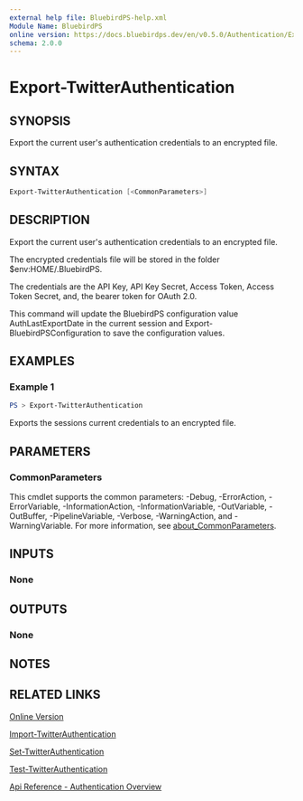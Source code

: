 ```yaml
---
external help file: BluebirdPS-help.xml
Module Name: BluebirdPS
online version: https://docs.bluebirdps.dev/en/v0.5.0/Authentication/Export-TwitterAuthentication
schema: 2.0.0
---
```


# Export-TwitterAuthentication

## SYNOPSIS

Export the current user's authentication credentials to an encrypted file.

## SYNTAX

```powershell
Export-TwitterAuthentication [<CommonParameters>]
```

## DESCRIPTION

Export the current user's authentication credentials to an encrypted file.

The encrypted credentials file will be stored in the folder $env:HOME/.BluebirdPS.

The credentials are the API Key, API Key Secret, Access Token, Access Token Secret, and, the bearer token for OAuth 2.0.

This command will update the BluebirdPS configuration value AuthLastExportDate in the current session and Export-BluebirdPSConfiguration to save the configuration values.

## EXAMPLES

### Example 1

```powershell
PS > Export-TwitterAuthentication
```

Exports the sessions current credentials to an encrypted file.

## PARAMETERS

### CommonParameters

This cmdlet supports the common parameters: -Debug, -ErrorAction, -ErrorVariable, -InformationAction, -InformationVariable, -OutVariable, -OutBuffer, -PipelineVariable, -Verbose, -WarningAction, and -WarningVariable. For more information, see [about_CommonParameters](http://go.microsoft.com/fwlink/?LinkID=113216).

## INPUTS

### None

## OUTPUTS

### None

## NOTES

## RELATED LINKS

[Online Version](https://docs.bluebirdps.dev/en/v0.5.0/Authentication/Export-TwitterAuthentication)

[Import-TwitterAuthentication](https://docs.bluebirdps.dev/en/v0.5.0/Authentication/Import-TwitterAuthentication)

[Set-TwitterAuthentication](https://docs.bluebirdps.dev/en/v0.5.0/Authentication/Set-TwitterAuthentication)

[Test-TwitterAuthentication](https://docs.bluebirdps.dev/en/v0.5.0/Authentication/Test-TwitterAuthentication)

[Api Reference - Authentication Overview](https://developer.twitter.com/en/docs/authentication/overview)
